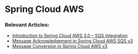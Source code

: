 # Spring Cloud AWS

### Relevant Articles:
- [Introduction to Spring Cloud AWS 3.0 – SQS Integration](https://www.baeldung.com/java-spring-cloud-aws-v3-intro)
- [Message Acknowledgement in Spring Cloud AWS SQS v3](https://www.baeldung.com/java-spring-cloud-aws-v3-message-acknowledgement)
- [Message Conversion in Spring Cloud AWS v3](https://www.baeldung.com/spring-cloud-aws-v3-message-conversion)
